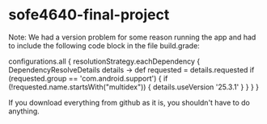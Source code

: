 # sofe4640-final-project

Note:  We had a version problem for some reason running the app and had to include the following code block in the file build.grade:

configurations.all {
    resolutionStrategy.eachDependency { DependencyResolveDetails details ->
        def requested = details.requested
        if (requested.group == 'com.android.support') {
            if (!requested.name.startsWith("multidex")) {
                details.useVersion '25.3.1'
            }
        }
    }
}


If you download everything from github as it is, you shouldn't have to do anything.

